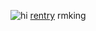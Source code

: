 ![hi](https://komarev.com/ghpvc/?username=military-fashioned) 
[rentry](https://rentry.co/military-fashion) rmking
